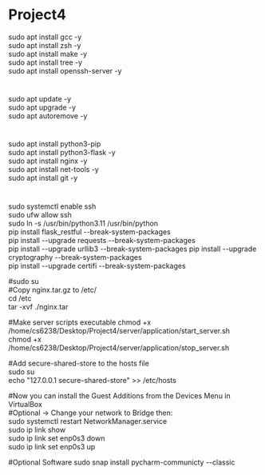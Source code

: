 # Project4
 
sudo apt install gcc -y  
sudo apt install zsh -y  
sudo apt install make -y  
sudo apt install tree -y  
sudo apt install openssh-server -y  
#  
sudo apt update -y  
sudo apt upgrade -y  
sudo apt autoremove -y  
#  
sudo apt install python3-pip  
sudo apt install python3-flask -y  
sudo apt install nginx -y  
sudo apt install net-tools -y  
sudo apt install git -y  
#  
sudo systemctl enable ssh  
sudo ufw allow ssh  
sudo ln -s /usr/bin/python3.11 /usr/bin/python  
pip install flask_restful --break-system-packages  
pip install --upgrade requests --break-system-packages  
pip install --upgrade urllib3 --break-system-packages
pip install --upgrade cryptography --break-system-packages  
pip install --upgrade certifi --break-system-packages  

#sudo su  
#Copy nginx.tar.gz to /etc/  
cd /etc  
tar -xvf ./nginx.tar  

#Make server scripts executable
chmod +x /home/cs6238/Desktop/Project4/server/application/start_server.sh  
chmod +x /home/cs6238/Desktop/Project4/server/application/stop_server.sh  


#Add secure-shared-store to the hosts file  
sudo su  
echo "127.0.0.1 secure-shared-store" >> /etc/hosts  

#Now you can install the Guest Additions from the Devices Menu in VirtualBox  
#Optional -> Change your network to Bridge then:  
sudo systemctl restart NetworkManager.service  
sudo ip link show  
sudo ip link set enp0s3 down  
sudo ip link set enp0s3 up  

#Optional Software
sudo snap install pycharm-communicty --classic  
